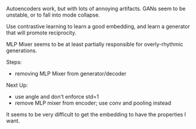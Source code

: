 Autoencoders work, but with lots of annoying artifacts.  GANs seem to be unstable, or to fall into mode collapse.

Use contrastive learning to learn a good embedding, and learn a generator that will promote reciprocity.

MLP Mixer seems to be at least partially responsible for overly-rhythmic generations.

Steps:
- removing MLP Mixer from generator/decoder

Next Up:
- use angle and don't enforce std=1
- remove MLP mixer from encoder; use conv and pooling instead

It seems to be very difficult to get the embedding to have the properties I want.